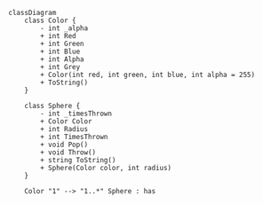 ﻿```mermaid
classDiagram
    class Color {
        - int _alpha
        + int Red
        + int Green
        + int Blue
        + int Alpha
        + int Grey
        + Color(int red, int green, int blue, int alpha = 255)
        + ToString()
    }

    class Sphere {
        - int _timesThrown
        + Color Color
        + int Radius
        + int TimesThrown
        + void Pop()
        + void Throw()
        + string ToString()
        + Sphere(Color color, int radius)
    }

    Color "1" --> "1..*" Sphere : has
```